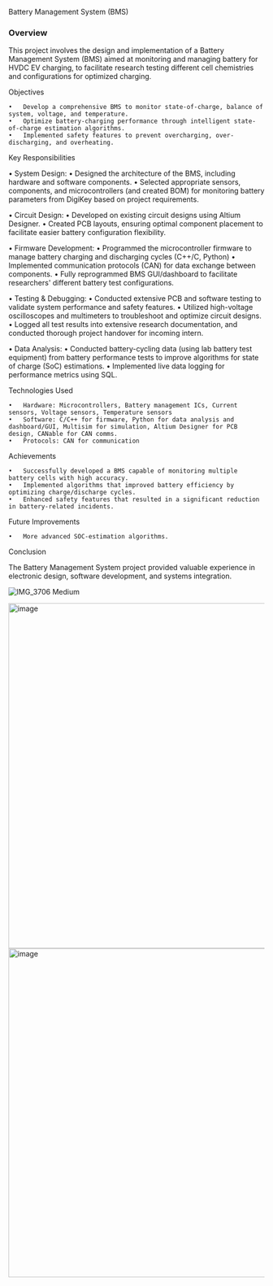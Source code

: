 
Battery Management System (BMS)

### Overview

This project involves the design and implementation of a Battery Management System (BMS) aimed at monitoring and managing battery for HVDC EV charging, to facilitate research testing different cell chemistries and configurations for optimized charging.

Objectives

	•	Develop a comprehensive BMS to monitor state-of-charge, balance of system, voltage, and temperature.
	•	Optimize battery-charging performance through intelligent state-of-charge estimation algorithms.
 	•	Implemented safety features to prevent overcharging, over-discharging, and overheating.

Key Responsibilities
	
 •	System Design:
	•	Designed the architecture of the BMS, including hardware and software components.
	•	Selected appropriate sensors, components, and microcontrollers (and created BOM) for monitoring battery parameters from DigiKey based on project requirements.

 •	Circuit Design:
	•	Developed on existing circuit designs using Altium Designer.
	•	Created PCB layouts, ensuring optimal component placement to facilitate easier battery configuration flexibility.
	
 •	Firmware Development:
	•	Programmed the microcontroller firmware to manage battery charging and discharging cycles (C++/C, Python)
	•	Implemented communication protocols (CAN) for data exchange between components.
	•	Fully reprogrammed BMS GUI/dashboard to facilitate researchers' different battery test configurations. 
	
 •	Testing & Debugging:
	•	Conducted extensive PCB and software testing to validate system performance and safety features.
	•	Utilized high-voltage oscilloscopes and multimeters to troubleshoot and optimize circuit designs.
	•	Logged all test results into extensive research documentation, and conducted thorough project handover for incoming intern.
	
 •	Data Analysis:
	•	Conducted battery-cycling data (using lab battery test equipment) from battery performance tests to improve algorithms for state of charge (SoC) estimations.
	•	Implemented live data logging for performance metrics using SQL.

Technologies Used

	•	Hardware: Microcontrollers, Battery management ICs, Current sensors, Voltage sensors, Temperature sensors
	•	Software: C/C++ for firmware, Python for data analysis and dashboard/GUI, Multisim for simulation, Altium Designer for PCB design, CANable for CAN comms.
	•	Protocols: CAN for communication

Achievements

	•	Successfully developed a BMS capable of monitoring multiple battery cells with high accuracy.
	•	Implemented algorithms that improved battery efficiency by optimizing charge/discharge cycles.
	•	Enhanced safety features that resulted in a significant reduction in battery-related incidents.

Future Improvements

	•	More advanced SOC-estimation algorithms.

Conclusion

The Battery Management System project provided valuable experience in electronic design, software development, and systems integration.

![IMG_3706 Medium](https://github.com/user-attachments/assets/91bd874a-6ca7-48d9-975f-f461081158dc)

<img width="679" alt="image" src="https://github.com/user-attachments/assets/3a8e27e9-1e69-4240-8655-6f7149ca3392">

<img width="647" alt="image" src="https://github.com/user-attachments/assets/c751a34b-20b0-4849-b24c-4e95e1ea7fdb">


